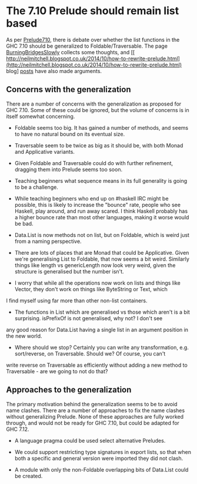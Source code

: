 # The 7.10 Prelude should remain list based



As per [Prelude710](prelude710), there is debate over whether the list functions in the GHC 7.10 should be generalized to Foldable/Traversable. The page [BurningBridgesSlowly](burning-bridges-slowly) collects some thoughts, and \[[
http://neilmitchell.blogspot.co.uk/2014/10/how-to-rewrite-prelude.html](http://neilmitchell.blogspot.co.uk/2014/10/how-to-rewrite-prelude.html) blog\] [
posts](http://neilmitchell.blogspot.co.uk/2014/10/why-traversablefoldable-should-not-be.html) have also made arguments.


## Concerns with the generalization



There are a number of concerns with the generalization as proposed for GHC 7.10. Some of these could be ignored, but the volume of concerns is in itself somewhat concerning.


- Foldable seems too big. It has gained a number of methods, and seems to have no natural bound on its eventual size.

- Traversable seem to be twice as big as it should be, with both Monad and Applicative variants.

- Given Foldable and Traversable could do with further refinement, dragging them into Prelude seems too soon.

- Teaching beginners what sequence means in its full generality is going to be a challenge.

- While teaching beginners who end up on \#haskell IRC might be possible, this is likely to increase the "bounce" rate, people who see Haskell, play around, and run away scared. I think Haskell probably has a higher bounce rate than most other languages, making it worse would be bad.

- Data.List is now methods not on list, but on Foldable, which is weird just from a naming perspective.

- There are lots of places that are Monad that could be Applicative. Given we're generalising List to Foldable, that now seems a bit weird. Similarly things like length vs genericLength now look very weird, given the structure is generalised but the number isn't.

- I worry that while all the operations now work on lists and things like Vector, they don't work on things like ByteString or Text, which


I find myself using far more than other non-list containers.


- The functions in List which are generalised vs those which aren't is a bit surprising. isPrefixOf is not generalised, why not? I don't see


any good reason for Data.List having a single list in an argument position in the new world.


- Where should we stop? Certainly you can write any transformation, e.g. sort/reverse, on Traversable. Should we? Of course, you can't


write reverse on Traversable as efficiently without adding a new method to Traversable - are we going to not do that?


## Approaches to the generalization



The primary motivation behind the generalization seems to be to avoid name clashes. There are a number of approaches to fix the name clashes without generalizing Prelude. None of these approaches are fully worked through, and would not be ready for GHC 7.10, but could be adapted for GHC 7.12.


- A language pragma could be used select alternative Preludes.

- We could support restricting type signatures in export lists, so that when both a specific and general version were imported they did not clash.

- A module with only the non-Foldable overlapping bits of Data.List could be created.
